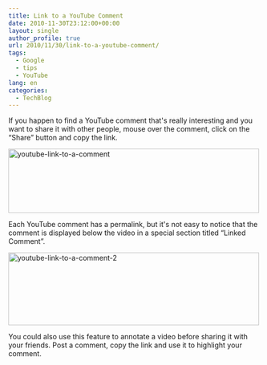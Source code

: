 ```yaml
---
title: Link to a YouTube Comment
date: 2010-11-30T23:12:00+00:00
layout: single
author_profile: true
url: 2010/11/30/link-to-a-youtube-comment/
tags:
  - Google
  - tips
  - YouTube
lang: en
categories: 
  - TechBlog
---
```

If you happen to find a YouTube comment that's really interesting and you want to share it with other people, mouse over the comment, click on the “Share” button and copy the link.

[<img title="youtube-link-to-a-comment" border="0" alt="youtube-link-to-a-comment" src="http://lh4.ggpht.com/_vaUVXcmC3OI/TPV915Ej9nI/AAAAAAAADTo/jhNQHdOgpCk/youtube-link-to-a-comment_thumb.png?imgmax=800" width="500" height="128" />](http://lh4.ggpht.com/_vaUVXcmC3OI/TPV9zE6-jrI/AAAAAAAADTk/6EHeLeljE7g/s1600-h/youtube-link-to-a-comment%5B2%5D.png)

Each YouTube comment has a permalink, but it's not easy to notice that the comment is displayed below the video in a special section titled “Linked Comment”.

[<img title="youtube-link-to-a-comment-2" border="0" alt="youtube-link-to-a-comment-2" src="http://lh6.ggpht.com/_vaUVXcmC3OI/TPV97-9NFYI/AAAAAAAADTw/cyP_zRzdZVg/youtube-link-to-a-comment-2_thumb.png?imgmax=800" width="500" height="145" />](http://lh5.ggpht.com/_vaUVXcmC3OI/TPV95Hu_bQI/AAAAAAAADTs/RbO_rDO9KNE/s1600-h/youtube-link-to-a-comment-2%5B2%5D.png)

You could also use this feature to annotate a video before sharing it with your friends. Post a comment, copy the link and use it to highlight your comment.